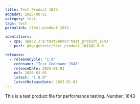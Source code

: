 ```yaml
---
title: Test Product 1643
addedAt: 2025-08-21
category: test
tags: test
permalink: /test-product-1643

identifiers:
  - cpe: cpe:2.3:a:testvendor:test_product_1643
  - purl: pkg:generic/test_product_1643@1.0.0

releases:
  - releaseCycle: "1.0"
    codename: "Test Codename 1643"
    releaseDate: 2025-01-01
    eol: 2026-01-01
    latest: "1.0.0"
    latestReleaseDate: 2025-01-01
---
```


This is a test product file for performance testing. Number: 1643
